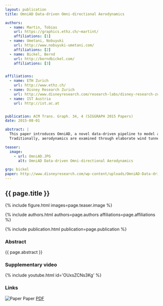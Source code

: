 ```yaml
---
layout: publication
title: OmniAD Data-driven Omni-directional Aerodynamics

authors: 
  - name: Martin, Tobias
    url: https://graphics.ethz.ch/~martint/
    affiliations: [1]
  - name: Umetani, Nobuyuki
    url: http://www.nobuyuki-umetani.com/
    affiliations: [2]
  - name: Bickel, Bernd
    url: http://berndbickel.com/
    affiliations: [3]


affiliations:
  - name: ETH Zurich
    url: http://www.ethz.ch/
  - name: Disney Research Zurich
    url: http://www.disneyresearch.com/research-labs/disney-research-zurich/
  - name: IST Austria
    url: http://ist.ac.at


publication: ACM Trans. Graph. 34, 4 (SIGGRAPH 2015 Papers)
date: 2015-08-01

abstract: |
  This paper introduces OmniAD, a novel data-driven pipeline to model and acquire the aerodynamics of three-dimensional rigid objects. 
  Traditionally, aerodynamics are examined through elaborate wind tunnel experiments or expensive fluid dynamics computations, and are only measured for a small number of discrete wind directions. OmniAD allows the evaluation of aerodynamic forces, such as drag and lift, for any incoming wind direction using a novel representation based on spherical harmonics. Our data-driven technique acquires the aerodynamic properties of an object simply by capturing its falling motion using a single camera. Once model parameters are estimated, OmniAD enables realistic real-time simulation of rigid bodies, such as the tumbling and gliding of leaves, without simulating the surrounding air. In addition, we propose an intuitive user interface based on OmniAD to interactively design three-dimensional kites that actually fly. Various non-traditional kites were designed to demonstrate the physical validity of our model.

teaser:
  image:
    - url: OmniAD.JPG
      alt: OmniAD Data-driven Omni-directional Aerodynamics

grp: bickel
paper: http://www.disneyresearch.com/wp-content/uploads/OmniAD-Data-driven-Omni-directional-Aerodynamics-Paper.pdf
---
```


## {{ page.title }}

{% include figure.html images=page.teaser.image %}

{% include authors.html authors=page.authors affiliations=page.affiliations %}

{% include publication.html publication=page.publication %}

### Abstract

{{ page.abstract }}

### Supplementary video

{% include youtube.html id='OUxsZCNs3Kg' %}

### Links

![Paper](paper.jpg) Paper [PDF]({{page.paper}})
